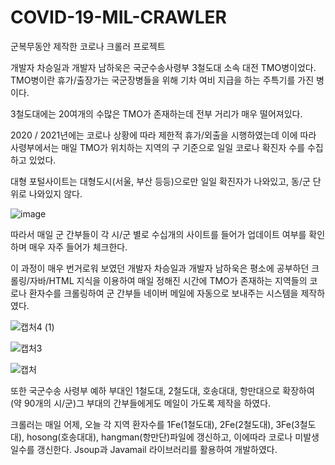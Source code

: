 # COVID-19-MIL-CRAWLER
군복무동안 제작한 코로나 크롤러 프로젝트

개발자 차승일과 개발자 남하욱은 국군수송사령부 3철도대 소속 대전 TMO병이었다. TMO병이란 휴가/출장가는 국군장병들을 위해 기차 여비 지급을 하는 주특기를 가진 병이다.

3철도대에는 20여개의 수많은 TMO가 존재하는데 전부 거리가 매우 떨어져있다. 

2020 / 2021년에는 코로나 상황에 따라 제한적 휴가/외출을 시행하였는데 이에 따라 사령부에서는 매일 TMO가 위치하는 지역의 구 기준으로 일일 코로나 확진자 수를 수집하고 있었다. 

대형 포털사이트는 대형도시(서울, 부산 등등)으로만 일일 확진자가 나와있고, 동/군 단위로 나와있지 않다.

![image](https://user-images.githubusercontent.com/50206883/127729355-98e21a54-8298-4a19-a87f-dbd58ce6b7b2.png)


따라서 매일 군 간부들이 각 시/군 별로 수십개의 사이트를 들어가 업데이트 여부를 확인하며 매우 자주 들어가 체크한다.

이 과정이 매우 번거로워 보였던 개발자 차승일과 개발자 남하욱은 평소에 공부하던 크롤링/자바/HTML 지식을 이용하여 매일 정해진 시간에 TMO가 존재하는 지역들의 코로나 환자수를 크롤링하여 군 간부들 네이버 메일에 자동으로 보내주는 시스템을 제작하였다.

![캡처4 (1)](https://user-images.githubusercontent.com/50206883/127729386-3d5846e0-bfef-4155-ab2b-b38fb2da0358.PNG)

![캡처3](https://user-images.githubusercontent.com/50206883/127729384-d4dddac5-fc4c-412a-9591-4bbb79465781.PNG)

![캡처](https://user-images.githubusercontent.com/50206883/127729363-916a036d-2a74-4dbc-a953-69a16349c856.PNG)

또한 국군수송 사령부 예하 부대인 1철도대, 2철도대, 호송대대, 항만대으로 확장하여(약 90개의 시/군)그 부대의 간부들에게도 메일이 가도록 제작을 하였다.

크롤러는 매일 어제, 오늘 각 지역 환자수를 1Fe(1철도대), 2Fe(2철도대), 3Fe(3철도대), hosong(호송대대), hangman(항만단)파일에 갱신하고, 이에따라 코로나 미발생 일수를 갱신한다. Jsoup과 Javamail 라이브러리를 활용하여 개발하였다.

